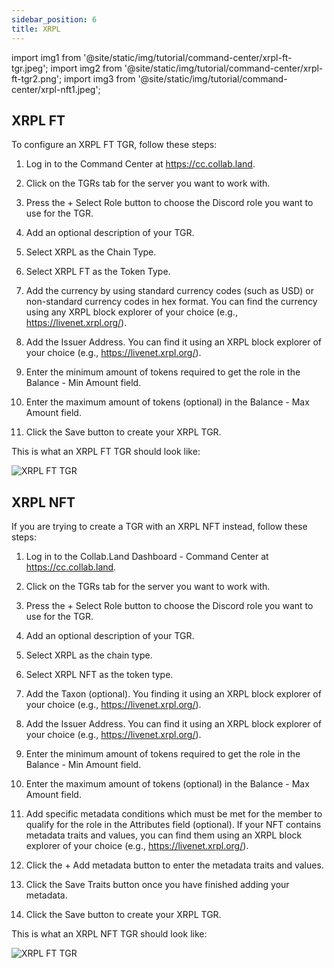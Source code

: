 ```yaml
---
sidebar_position: 6
title: XRPL
---
```


import img1 from '@site/static/img/tutorial/command-center/xrpl-ft-tgr.jpeg';
import img2 from '@site/static/img/tutorial/command-center/xrpl-ft-tgr2.png';
import img3 from '@site/static/img/tutorial/command-center/xrpl-nft1.jpeg';

## XRPL FT

To configure an XRPL FT TGR, follow these steps:

1. Log in to the Command Center at https://cc.collab.land.

2. Click on the TGRs tab for the server you want to work with.

3. Press the + Select Role button to choose the Discord role you want to use for the TGR.

4. Add an optional description of your TGR.

5. Select XRPL as the Chain Type.

6. Select XRPL FT as the Token Type.

7. Add the currency by using standard currency codes (such as USD) or non-standard currency codes in hex format. You can find the currency using any XRPL block explorer of your choice (e.g., https://livenet.xrpl.org/).

8. Add the Issuer Address. You can find it using an XRPL block explorer of your choice (e.g., https://livenet.xrpl.org/).

9. Enter the minimum amount of tokens required to get the role in the Balance - Min Amount field.

10. Enter the maximum amount of tokens (optional) in the Balance - Max Amount field.

11. Click the Save button to create your XRPL TGR.

This is what an XRPL FT TGR should look like:

   <div class="text--center">
        <img  src={img1} alt="XRPL FT TGR" />
   </div>

## XRPL NFT

If you are trying to create a TGR with an XRPL NFT instead, follow these steps:

1. Log in to the Collab.Land Dashboard - Command Center at https://cc.collab.land.

2. Click on the TGRs tab for the server you want to work with.

3. Press the + Select Role button to choose the Discord role you want to use for the TGR.

4. Add an optional description of your TGR.

5. Select XRPL as the chain type.

6. Select XRPL NFT as the token type.

7. Add the Taxon (optional). You finding it using an XRPL block explorer of your choice (e.g., https://livenet.xrpl.org/).

8. Add the Issuer Address. You can find it using an XRPL block explorer of your choice (e.g., https://livenet.xrpl.org/).

9. Enter the minimum amount of tokens required to get the role in the Balance - Min Amount field.

10. Enter the maximum amount of tokens (optional) in the Balance - Max Amount field.

11. Add specific metadata conditions which must be met for the member to qualify for the role in the Attributes field (optional). If your NFT contains metadata traits and values, you can find them using an XRPL block explorer of your choice (e.g., https://livenet.xrpl.org/).

12. Click the + Add metadata button to enter the metadata traits and values.

13. Click the Save Traits button once you have finished adding your metadata.

14. Click the Save button to create your XRPL TGR.

This is what an XRPL NFT TGR should look like:

   <div class="text--center">
        <img  src={img3} alt="XRPL FT TGR" />
   </div>


